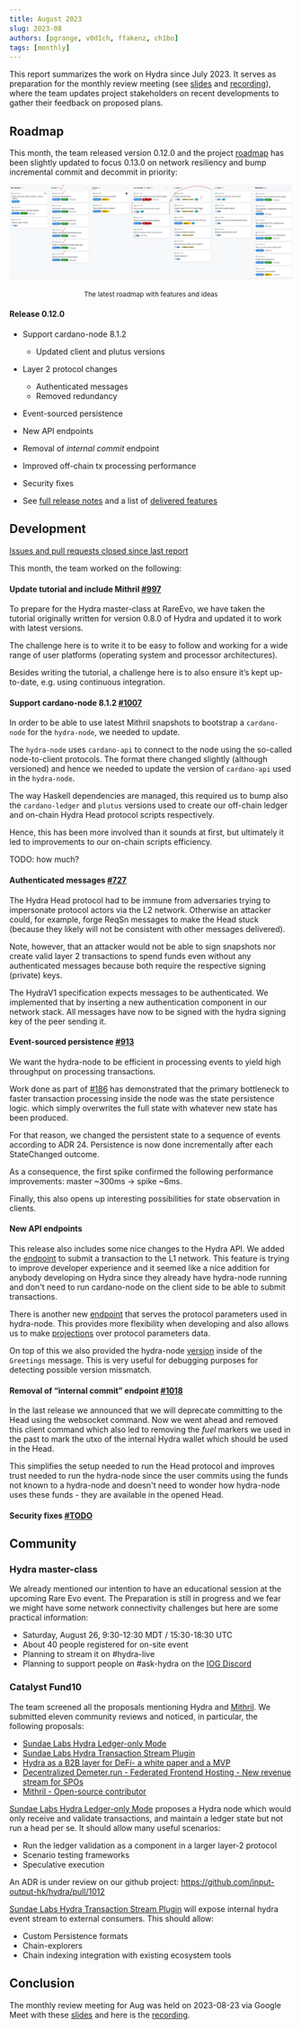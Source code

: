 ```yaml
---
title: August 2023
slug: 2023-08
authors: [pgrange, v0d1ch, ffakenz, ch1bo]
tags: [monthly]
---
```


This report summarizes the work on Hydra since July 2023. It serves as
preparation for the monthly review meeting (see [slides][slides] and
[recording][recording]), where the team updates project stakeholders on recent
developments to gather their feedback on proposed plans.

## Roadmap

This month, the team released version 0.12.0 and the project
[roadmap](https://github.com/orgs/input-output-hk/projects/21/views/7) has been
slightly updated to focus 0.13.0 on network resiliency and bump incremental
commit and decommit in priority:

![The roadmap with features and ideas](./img/2023-08-roadmap.jpg) <small><center>The latest roadmap with features and ideas</center></small>

#### Release 0.12.0

- Support cardano-node 8.1.2
  - Updated client and plutus versions
- Layer 2 protocol changes
  - Authenticated messages
  - Removed redundancy
- Event-sourced persistence
- New API endpoints
- Removal of _internal commit_ endpoint
- Improved off-chain tx processing performance
- Security fixes

- See [full release notes](https://github.com/input-output-hk/hydra/releases/tag/0.12.0) and a list of [delivered features](https://github.com/input-output-hk/hydra/milestone/12?closed=1)

## Development

[Issues and pull requests closed since last
report](https://github.com/input-output-hk/hydra/issues?q=is%3Aclosed+sort%3Aupdated-desc+closed%3A2023-07-28..2023-08-29)

This month, the team worked on the following:

#### Update tutorial and include Mithril [#997](https://github.com/input-output-hk/hydra/issues/997)

To prepare for the Hydra master-class at RareEvo, we have taken the tutorial
originally written for version 0.8.0 of Hydra and updated it to work with latest
versions.

The challenge here is to write it to be easy to follow and working for a wide
range of user platforms (operating system and processor architectures).

Besides writing the tutorial, a challenge here is to also ensure it’s kept
up-to-date, e.g. using continuous integration.

#### Support cardano-node 8.1.2 [#1007](https://github.com/input-output-hk/hydra/issues/1007)

In order to be able to use latest Mithril snapshots to bootstrap a
`cardano-node` for the `hydra-node`, we needed to update.

The `hydra-node` uses `cardano-api` to connect to the node using the so-called
node-to-client protocols. The format there changed slightly (although versioned)
and hence we needed to update the version of `cardano-api` used in the
`hydra-node`.

The way Haskell dependencies are managed, this required us to bump also the
`cardano-ledger` and `plutus` versions used to create our off-chain ledger and
on-chain Hydra Head protocol scripts respectively.

Hence, this has been more involved than it sounds at first, but ultimately it
led to improvements to our on-chain scripts efficiency.

TODO: how much?

#### Authenticated messages [#727](https://github.com/input-output-hk/hydra/pull/727)

The Hydra Head protocol had to be immune from adversaries trying to
impersonate protocol actors via the L2 network. Otherwise an attacker
could, for example, forge ReqSn messages to make the Head stuck (because they
likely will not be consistent with other messages delivered).

Note, however, that an attacker would not be able to sign snapshots nor create
valid layer 2 transactions to spend funds even without any authenticated messages
because both require the respective signing (private) keys.

The HydraV1 specification expects messages to be authenticated. We implemented that
by inserting a new authentication component in our network stack. All messages have
now to be signed with the hydra signing key of the peer sending it.

#### Event-sourced persistence [#913](https://github.com/input-output-hk/hydra/issues/913)

We want the hydra-node to be efficient in processing events to yield high throughput on processing transactions.

Work done as part of [#186](https://github.com/input-output-hk/hydra/issues/186) has demonstrated that
the primary bottleneck to faster transaction processing inside the node was the state persistence logic.
which simply overwrites the full state with whatever new state has been produced.

For that reason, we changed the persistent state to a sequence of events according to ADR 24.
Persistence is now done incrementally after each StateChanged outcome.

As a consequence, the first spike confirmed the following performance improvements: master ~300ms → spike ~6ms.

Finally, this also opens up interesting possibilities for state observation in clients.

#### New API endpoints

This release also includes some nice changes to the Hydra API. We added the
[endpoint](https://github.com/input-output-hk/hydra/pull/1001) to submit a
transaction to the L1 network. This feature is trying to improve developer
experience and it seemed like a nice addition for anybody developing on Hydra
since they already have hydra-node running and don't need to run cardano-node
on the client side to be able to submit transactions.

There is another new
[endpoint](https://github.com/input-output-hk/hydra/pull/989) that serves the
protocol parameters used in hydra-node. This provides more flexibility when
developing and also allows us to make
[projections](https://github.com/input-output-hk/hydra/blob/master/hydra-node/src/Hydra/API/Projection.hs#L4)
over protocol parameters data.

On top of this we also provided the hydra-node
[version](https://github.com/input-output-hk/hydra/pull/985) inside of the
`Greetings` message. This is very useful for debugging purposes for detecting
possible version missmatch.

#### Removal of “internal commit” endpoint [#1018](https://github.com/input-output-hk/hydra/pull/1018)

In the last release we announced that we will deprecate committing to the Head
using the websocket command. Now we went ahead and removed this client command
which also led to removing the _fuel_ markers we used in the past to mark the
utxo of the internal Hydra wallet which should be used in the Head.

This simplifies the setup needed to run the Head protocol and improves trust
needed to run the hydra-node since the user commits using the funds not known
to a hydra-node and doesn't need to wonder how hydra-node uses these funds -
they are available in the opened Head.

#### Security fixes [#TODO](https://github.com/input-output-hk/hydra/issues/TODO)

<!-- TODO @abailly ? -->

## Community

### Hydra master-class

We already mentioned our intention to have an educational session at the upcoming
Rare Evo event. The Preparation is still in progress and we fear we might have
some network connectivity challenges but here are some practical information:

- Saturday, August 26, 9:30-12:30 MDT / 15:30-18:30 UTC
- About 40 people registered for on-site event
- Planning to stream it on #hydra-live
- Planning to support people on #ask-hydra on the [IOG Discord](https://discord.gg/Qq5vNTg9PT)

### Catalyst Fund10

The team screened all the proposals mentioning Hydra and
[Mithril](https://mithril.network/doc/). We submitted eleven community reviews and
noticed, in particular, the following proposals:

- [Sundae Labs Hydra Ledger-only Mode](https://cardano.ideascale.com/c/idea/102138)
- [Sundae Labs Hydra Transaction Stream Plugin](https://cardano.ideascale.com/c/idea/102200)
- [Hydra as a B2B layer for DeFi- a white paper and a MVP](https://cardano.ideascale.com/c/idea/101626)
- [Decentralized Demeter.run - Federated Frontend Hosting - New revenue stream for SPOs](https://cardano.ideascale.com/c/idea/104411)
- [Mithril - Open-source contributor](https://cardano.ideascale.com/c/idea/105113)

[Sundae Labs Hydra Ledger-only Mode](https://cardano.ideascale.com/c/idea/102138)
proposes a Hydra node which would only receive and validate transactions, and
maintain a ledger state but not run a head per se. It should allow many useful scenarios:

- Run the ledger validation as a component in a larger layer-2 protocol
- Scenario testing frameworks
- Speculative execution

An ADR is under review on our github project:
<https://github.com/input-output-hk/hydra/pull/1012>

[Sundae Labs Hydra Transaction Stream Plugin](https://cardano.ideascale.com/c/idea/102200)
will expose internal hydra event stream to external consumers. This should allow:

- Custom Persistence formats
- Chain-explorers
- Chain indexing integration with existing ecosystem tools

## Conclusion

The monthly review meeting for Aug was held on 2023-08-23 via Google Meet with
these [slides][slides] and here is the [recording][recording].

<!-- TODO @sebastian ? -->

[slides]: https://docs.google.com/presentation/d/1MrCeUsYb3FQk7aCwMZdQs8mc5BfLOIjkK9gcWzgDdDc/edit#slide=id.g1f87a7454a5_0_1392
[recording]: https://drive.google.com/file/d/14pDsf0hDyh9HK8sCSMmkmT8gY8YxgOQ8/view
